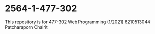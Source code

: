 # 2564-1-477-302
This repository is for 477-302 Web Programming (1/2021)
6210513044 Patcharaporn Chairit
